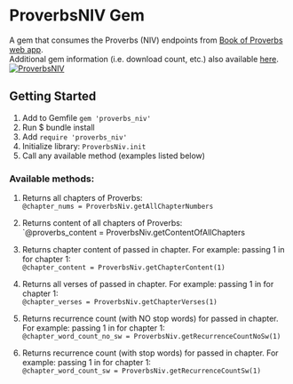 # ProverbsNIV Gem
A gem that consumes the Proverbs (NIV) endpoints from [Book of Proverbs web app](http://bookofproverbs.herokuapp.com/api/v1/niv_bible).
<br>
Additional gem information (i.e. download count, etc.) also available [here](https://rubygems.org/gems/proverbs_niv).
<br>
[![ProverbsNIV](https://badge.fury.io/rb/proverbs_niv.svg)](https://badge.fury.io/rb/proverbs_niv)
<br>

## Getting Started
1. Add to Gemfile
 `gem 'proverbs_niv'`
2. Run $ bundle install
3. Add `require 'proverbs_niv'` 
4. Initialize library:
		`ProverbsNiv.init`
5. Call any available method (examples listed below)

### Available methods:
1. Returns all chapters of Proverbs:<br>
	`@chapter_nums = ProverbsNiv.getAllChapterNumbers`

2. Returns content of all chapters of Proverbs:<br>
	`@proverbs_content = ProverbsNiv.getContentOfAllChapters

3. Returns chapter content of passed in chapter.
		For example: passing 1 in for chapter 1:<br>
		`@chapter_content = ProverbsNiv.getChapterContent(1)`

4. Returns all verses of passed in chapter.
		For example: passing 1 in for chapter 1:<br>
		`@chapter_verses = ProverbsNiv.getChapterVerses(1)`

5. Returns recurrence count (with NO stop words) for passed in chapter.
		For example: passing 1 in for chapter 1:<br>
		`@chapter_word_count_no_sw = ProverbsNiv.getRecurrenceCountNoSw(1)`

6. Returns recurrence count (with stop words) for passed in chapter.
		For example: passing 1 in for chapter 1:<br>
		`@chapter_word_count_sw = ProverbsNiv.getRecurrenceCountSw(1)`


